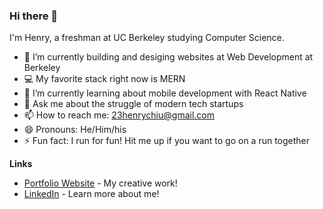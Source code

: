 ### Hi there 👋

I'm Henry, a freshman at UC Berkeley studying Computer Science.

- 🔭 I’m currently building and desiging websites at Web Development at Berkeley
- 💻 My favorite stack right now is MERN
- 🌱 I’m currently learning about mobile development with React Native
- 💬 Ask me about the struggle of modern tech startups
- 📫 How to reach me: 23henrychiu@gmail.com
- 😄 Pronouns: He/Him/his
- ⚡ Fun fact: I run for fun! Hit me up if you want to go on a run together

**Links**
- [Portfolio Website](http://henrychiu.me/) - My creative work!
- [LinkedIn](https://www.linkedin.com/in/henryychiu/) - Learn more about me!
